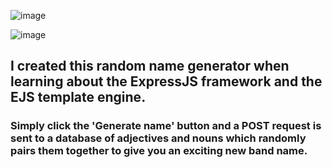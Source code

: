 ![image](https://github.com/AR-public/Band-Name-Generator--Express--EJS-/assets/69927063/e5235031-8bc3-40f1-b3d0-758ebe2aba4c)

![image](https://github.com/AR-public/Band-Name-Generator--Express--EJS-/assets/69927063/49ebca4d-3b10-4c51-97b2-2dc5f0e8f1e1)

## I created this random name generator when learning about the ExpressJS framework and the EJS template engine.

### Simply click the 'Generate name' button and a POST request is sent to a database of adjectives and nouns which randomly pairs them together to give you an exciting new band name.
